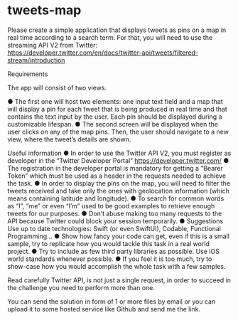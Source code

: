 # tweets-map

 Please create a simple application that displays tweets as pins on a map in real time according to a search term.
 For that, you will need to use the streaming API V2 from Twitter:
 https://developer.twitter.com/en/docs/twitter-api/tweets/filtered-stream/introduction
 
 Requirements
 
 The app will consist of two views.
 
 ● The first one will host two elements: one input text field and a map that will display a pin for each tweet that is being produced in real time and that contains the text input by the user. Each pin should be displayed during a customizable lifespan.
 ● The second screen will be displayed when the user clicks on any of the map pins. Then, the user should navigate to a new view, where the tweet’s details are shown.
 
 Useful information
 ● In order to use the Twitter API V2, you must register as developer in the “Twitter Developer Portal” https://developer.twitter.com/
 ● The registration in the developer portal is mandatory for getting a “Bearer Token” which must be used as a header in the requests needed to achieve the task.
 ● In order to display the pins on the map, you will need to filter the tweets received and take only the ones with geolocation information (which means containing latitude and longitude).
 ● To search for common words as “I”, “me” or even “I’m” used to be good examples to retrieve enough tweets for our purposes.
 ● Don’t abuse making too many requests to the API because Twitter could block your session temporarily.
 ● Suggestions Use up to date technologies: Swift (or even SwiftUI), Codable, Functional Programming...
 ● Show how fancy your code can get, even if this is a small sample, try to replicate how you would tackle this task in a real world project.
 ● Try to include as few third party libraries as possible. Use iOS world standards whenever possible.
 ● If you feel it is too much, try to show-case how you would accomplish the whole task with a few samples.
 
 Read carefully Twitter API, is not just a single request, in order to succeed in the challenge you need to perform more than one.
 
 You can send the solution in form of 1 or more files by email or you can upload it to some hosted service like Github and send me the link.
